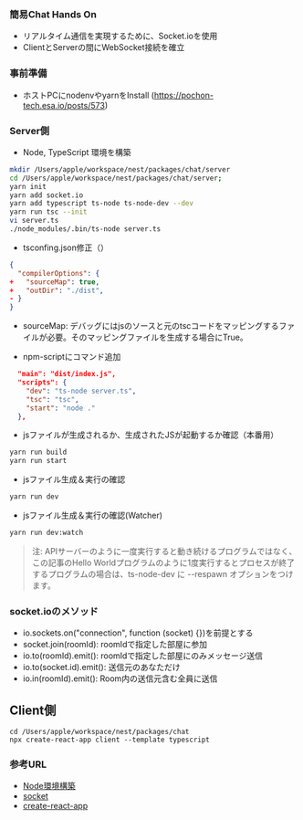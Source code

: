### 簡易Chat Hands On

- リアルタイム通信を実現するために、Socket.ioを使用
- ClientとServerの間にWebSocket接続を確立

### 事前準備
- ホストPCにnodenvやyarnをInstall (https://pochon-tech.esa.io/posts/573)

### Server側

- Node, TypeScript 環境を構築
```bash
mkdir /Users/apple/workspace/nest/packages/chat/server
cd /Users/apple/workspace/nest/packages/chat/server;
yarn init
yarn add socket.io
yarn add typescript ts-node ts-node-dev --dev
yarn run tsc --init
vi server.ts
./node_modules/.bin/ts-node server.ts
```
- tsconfing.json修正（）
```json:tsconfig.json
{
  "compilerOptions": {
+   "sourceMap": true,
+   "outDir": "./dist",
- }
}
```
- sourceMap: デバッグにはjsのソースと元のtscコードをマッピングするファイルが必要。そのマッピングファイルを生成する場合にTrue。

- npm-scriptにコマンド追加
```json:package.json
  "main": "dist/index.js",
  "scripts": {
    "dev": "ts-node server.ts",
    "tsc": "tsc",
    "start": "node ."
  },
```

- jsファイルが生成されるか、生成されたJSが起動するか確認（本番用）
```bash
yarn run build
yarn run start
```
- jsファイル生成＆実行の確認
```bash
yarn run dev
```
- jsファイル生成＆実行の確認(Watcher)
```bash
yarn run dev:watch
```
> 注: APIサーバーのように一度実行すると動き続けるプログラムではなく、この記事のHello Worldプログラムのように1度実行するとプロセスが終了するプログラムの場合は、ts-node-dev に --respawn オプションをつけます。


### socket.ioのメソッド
- io.sockets.on("connection", function (socket) {})を前提とする
- socket.join(roomId): roomIdで指定した部屋に参加
- io.to(roomId).emit(): roomIdで指定した部屋にのみメッセージ送信
- io.to(socket.id).emit(): 送信元のあなただけ
- io.in(roomId).emit(): Room内の送信元含む全員に送信


## Client側
```
cd /Users/apple/workspace/nest/packages/chat
npx create-react-app client --template typescript
```


### 参考URL

- [Node環境構築](https://qiita.com/notakaos/items/3bbd2293e2ff286d9f49#npm-scripts-%E3%81%AB-dev-%E3%81%A8-devwatch-%E3%82%92%E8%BF%BD%E5%8A%A0%E3%81%99%E3%82%8B)
- [socket](https://ichi.pro/react-fukku-to-socket-io-o-shiyoshite-riarutaimuchattoapuri-o-kochikusuru-79550473039024)
- [create-react-app](https://qiita.com/sanogemaru/items/05c2e9381d6ba2d9fccf#1-%E6%96%B0%E8%A6%8F%E3%83%97%E3%83%AD%E3%82%B8%E3%82%A7%E3%82%AF%E3%83%88%E3%82%92%E4%BD%9C%E6%88%90)